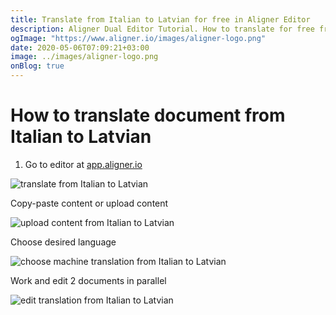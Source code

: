 ```yaml
---
title: Translate from Italian to Latvian for free in Aligner Editor
description: Aligner Dual Editor Tutorial. How to translate for free from Italian to Latvian. Aligner is multilingual document management platform. 
ogImage: "https://www.aligner.io/images/aligner-logo.png"
date: 2020-05-06T07:09:21+03:00
image: ../images/aligner-logo.png
onBlog: true
---
```


# How to translate document from Italian to Latvian

1. Go to editor at [app.aligner.io](https://app.aligner.io "Aligner App web page")

![translate from Italian to Latvian](../aligner-blank-editor.png "translate from Italian to Latvian")

Copy-paste content or upload content

![upload content from Italian to Latvian](../aligner-uploaded-document.png "upload content from Italian to Latvian")

Choose desired language

![choose machine translation from Italian to Latvian](../aligner-language-dropdown.png "choose machine translation from Italian to Latvian")

Work and edit 2 documents in parallel

![edit translation from Italian to Latvian](../aligner-double-sitded-editor.png "edit translation from Italian to Latvian")

